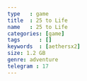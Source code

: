```yaml
---
type   : game
title  : 25 to Life
name   : 25 to Life
categories: [game]
tags      : []
keywords  : [aethersx2]
size: 1.2 GB
genre: adventure
telegram : 17
---
```


